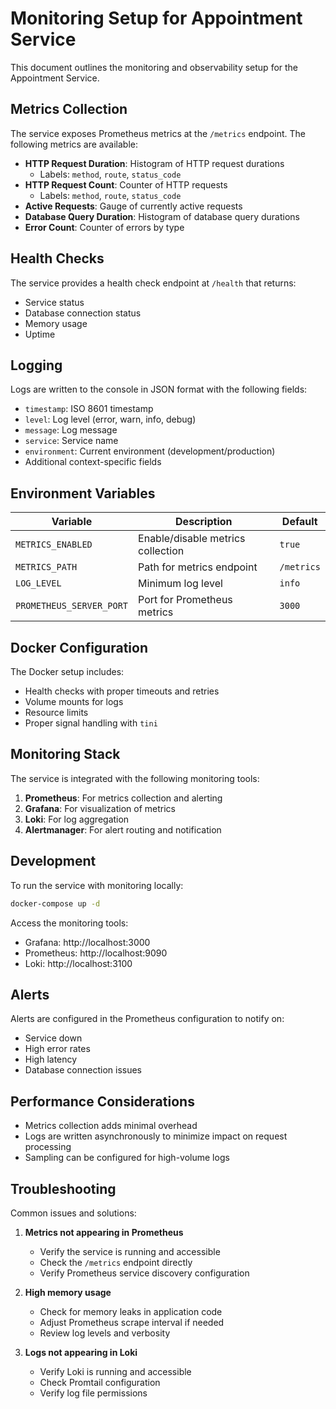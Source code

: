 # Monitoring Setup for Appointment Service

This document outlines the monitoring and observability setup for the Appointment Service.

## Metrics Collection

The service exposes Prometheus metrics at the `/metrics` endpoint. The following metrics are available:

- **HTTP Request Duration**: Histogram of HTTP request durations
  - Labels: `method`, `route`, `status_code`
- **HTTP Request Count**: Counter of HTTP requests
  - Labels: `method`, `route`, `status_code`
- **Active Requests**: Gauge of currently active requests
- **Database Query Duration**: Histogram of database query durations
- **Error Count**: Counter of errors by type

## Health Checks

The service provides a health check endpoint at `/health` that returns:
- Service status
- Database connection status
- Memory usage
- Uptime

## Logging

Logs are written to the console in JSON format with the following fields:
- `timestamp`: ISO 8601 timestamp
- `level`: Log level (error, warn, info, debug)
- `message`: Log message
- `service`: Service name
- `environment`: Current environment (development/production)
- Additional context-specific fields

## Environment Variables

| Variable | Description | Default |
|----------|-------------|---------|
| `METRICS_ENABLED` | Enable/disable metrics collection | `true` |
| `METRICS_PATH` | Path for metrics endpoint | `/metrics` |
| `LOG_LEVEL` | Minimum log level | `info` |
| `PROMETHEUS_SERVER_PORT` | Port for Prometheus metrics | `3000` |

## Docker Configuration

The Docker setup includes:
- Health checks with proper timeouts and retries
- Volume mounts for logs
- Resource limits
- Proper signal handling with `tini`

## Monitoring Stack

The service is integrated with the following monitoring tools:

1. **Prometheus**: For metrics collection and alerting
2. **Grafana**: For visualization of metrics
3. **Loki**: For log aggregation
4. **Alertmanager**: For alert routing and notification

## Development

To run the service with monitoring locally:

```bash
docker-compose up -d
```

Access the monitoring tools:
- Grafana: http://localhost:3000
- Prometheus: http://localhost:9090
- Loki: http://localhost:3100

## Alerts

Alerts are configured in the Prometheus configuration to notify on:
- Service down
- High error rates
- High latency
- Database connection issues

## Performance Considerations

- Metrics collection adds minimal overhead
- Logs are written asynchronously to minimize impact on request processing
- Sampling can be configured for high-volume logs

## Troubleshooting

Common issues and solutions:

1. **Metrics not appearing in Prometheus**
   - Verify the service is running and accessible
   - Check the `/metrics` endpoint directly
   - Verify Prometheus service discovery configuration

2. **High memory usage**
   - Check for memory leaks in application code
   - Adjust Prometheus scrape interval if needed
   - Review log levels and verbosity

3. **Logs not appearing in Loki**
   - Verify Loki is running and accessible
   - Check Promtail configuration
   - Verify log file permissions
